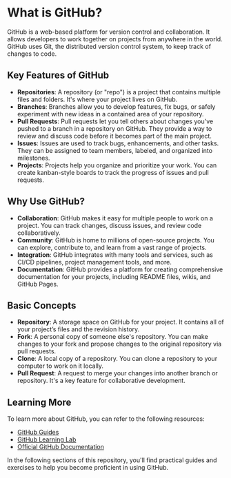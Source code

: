 # What is GitHub?

GitHub is a web-based platform for version control and collaboration. 
It allows developers to work together on projects from anywhere in the world. 
GitHub uses Git, the distributed version control system, to keep track of changes to code.

## Key Features of GitHub

- **Repositories**: A repository (or "repo") is a project that contains multiple files and folders. It's where your project lives on GitHub.
- **Branches**: Branches allow you to develop features, fix bugs, or safely experiment with new ideas in a contained area of your repository.
- **Pull Requests**: Pull requests let you tell others about changes you've pushed to a branch in a repository on GitHub. They provide a way to review and discuss code before it becomes part of the main project.
- **Issues**: Issues are used to track bugs, enhancements, and other tasks. They can be assigned to team members, labeled, and organized into milestones.
- **Projects**: Projects help you organize and prioritize your work. You can create kanban-style boards to track the progress of issues and pull requests.

## Why Use GitHub?

- **Collaboration**: GitHub makes it easy for multiple people to work on a project. You can track changes, discuss issues, and review code collaboratively.
- **Community**: GitHub is home to millions of open-source projects. You can explore, contribute to, and learn from a vast range of projects.
- **Integration**: GitHub integrates with many tools and services, such as CI/CD pipelines, project management tools, and more.
- **Documentation**: GitHub provides a platform for creating comprehensive documentation for your projects, including README files, wikis, and GitHub Pages.

## Basic Concepts

- **Repository**: A storage space on GitHub for your project. It contains all of your project’s files and the revision history.
- **Fork**: A personal copy of someone else's repository. You can make changes to your fork and propose changes to the original repository via pull requests.
- **Clone**: A local copy of a repository. You can clone a repository to your computer to work on it locally.
- **Pull Request**: A request to merge your changes into another branch or repository. It's a key feature for collaborative development.

## Learning More

To learn more about GitHub, you can refer to the following resources:
- [GitHub Guides](https://guides.github.com/)
- [GitHub Learning Lab](https://lab.github.com/)
- [Official GitHub Documentation](https://docs.github.com/)

In the following sections of this repository, you'll find practical guides and exercises to help you become proficient in using GitHub.
